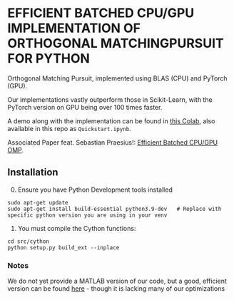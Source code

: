 # EFFICIENT BATCHED CPU/GPU IMPLEMENTATION OF ORTHOGONAL MATCHINGPURSUIT FOR PYTHON
Orthogonal Matching Pursuit, implemented using BLAS (CPU) and PyTorch (GPU).

Our implementations vastly outperform those in Scikit-Learn, with the PyTorch version on GPU being over 100 times faster.

A demo along with the implementation can be found in [this Colab](https://colab.research.google.com/drive/1BwqjGQC5XfaRiTUxit-afW0vg6ezjsh5?usp=sharing), also available in this repo as `Quickstart.ipynb`.

Associated Paper feat. Sebastian Praesius!: [Efficient Batched CPU/GPU OMP](https://github.com/Ariel5/omp-parallel-gpu-python/blob/main/results/Compressed_Sensing_Report.pdf).



## Installation

0. Ensure you have Python Development tools installed

```
sudo apt-get update
sudo apt-get install build-essential python3.9-dev   # Replace with specific python version you are using in your venv
```

1. You must compile the Cython functions:

```
cd src/cython
python setup.py build_ext --inplace
```




### Notes

We do not yet provide a MATLAB version of our code, but a good, efficient version can be found [here](https://github.com/zhuhufei/OMP/blob/master/codeAug2020.m) - though it is lacking many of our optimizations